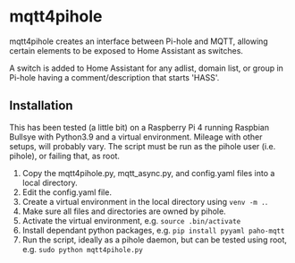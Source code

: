# mqtt4pihole
mqtt4pihole creates an interface between Pi-hole and MQTT, allowing certain elements to be exposed to Home Assistant as switches.

A switch is added to Home Assistant for any adlist, domain list, or group in Pi-hole having a comment/description that starts 'HASS'.

## Installation
This has been tested (a little bit) on a Raspberry Pi 4 running Raspbian Bullsye with Python3.9 and a virtual environment.
Mileage with other setups, will probably vary.
The script must be run as the pihole user (i.e. pihole), or failing that, as root.
1. Copy the mqtt4pihole.py, mqtt_async.py, and config.yaml files into a local directory.
2. Edit the config.yaml file.
3. Create a virtual environment in the local directory using `venv -m .`.
4. Make sure all files and directories are owned by pihole.
5. Activate the virtual environment, e.g. `source .bin/activate`
6. Install dependant python packages, e.g. `pip install pyyaml paho-mqtt`
7. Run the script, ideally as a pihole daemon, but can be tested using root, e.g. `sudo python mqtt4pihole.py`
